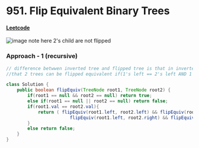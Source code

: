 # 951. Flip Equivalent Binary Trees

#### [Leetcode](https://leetcode.com/problems/flip-equivalent-binary-trees/)

![image](https://github.com/user-attachments/assets/291194b2-27c0-4faf-9e19-94aa8670f2d3)
note here 2's child are not flipped 


### Approach - 1 (recursive)
```java
// difference betwwen inverted tree and flipped tree is that in inverted tree whole tree has to be flipped from root to leaf everything flips (like mirror image) whereas flipped tree may have some or all parts flipped. so we will have 2 check for 2 ways in this question
//that 2 trees can be flipped equivalent if(1's left == 2's left AND 1's right == 2's right) this is when childs are not flipped, OR if(1's left == 2's right AND 1'right == 2's left) this is when childs are flipped .

class Solution {
    public boolean flipEquiv(TreeNode root1, TreeNode root2) {
        if(root1 == null && root2 == null) return true;
        else if(root1 == null || root2 == null) return false;
        if(root1.val == root2.val){
            return ( flipEquiv(root1.left, root2.left) && flipEquiv(root1.right, root2.right) ||
                        flipEquiv(root1.left, root2.right) && flipEquiv(root1.right, root2.left));
        }
        else return false;
    }
}
```
